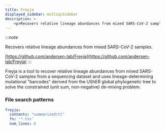 ```yaml
---
title: Freyja
displayed_sidebar: multiqcSidebar
description: >
    <p>Recovers relative lineage abundances from mixed SARS-CoV-2 samples.</p>
---
```


<!--
~~~~~ DO NOT EDIT ~~~~~
This file is autogenerated from the MultiQC module python docstring.
Do not edit the markdown, it will be overwritten.

File path for the source of this content: multiqc/modules/freyja/freyja.py
~~~~~~~~~~~~~~~~~~~~~~~
-->

:::note
<p>Recovers relative lineage abundances from mixed SARS-CoV-2 samples.</p>

[https://github.com/andersen-lab/Freyja](https://github.com/andersen-lab/Freyja)
:::

Freyja is a tool to recover relative lineage abundances from mixed SARS-CoV-2 samples from a
sequencing dataset and uses lineage-determining mutational "barcodes" derived from the UShER global
phylogenetic tree to solve the constrained (unit sum, non-negative) de-mixing problem.

### File search patterns

```yaml
freyja:
  contents: "summarized\t["
  fn: '*.tsv'
  num_lines: 6
```
    